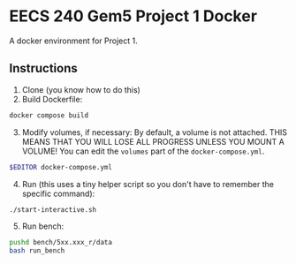 # EECS 240 Gem5 Project 1 Docker
A docker environment for Project 1.

## Instructions

1. Clone (you know how to do this)
2. Build Dockerfile:
  ```bash
  docker compose build
  ```
3. Modify volumes, if necessary:
  By default, a volume is not attached. THIS MEANS THAT YOU WILL LOSE ALL PROGRESS UNLESS YOU MOUNT A VOLUME! You can edit the `volumes` part of the `docker-compose.yml`.
  ```bash
  $EDITOR docker-compose.yml
  ```
4. Run (this uses a tiny helper script so you don't have to remember the specific command):
  ```bash
  ./start-interactive.sh
  ```
5. Run bench:
  ```bash
  pushd bench/5xx.xxx_r/data
  bash run_bench
  ```
